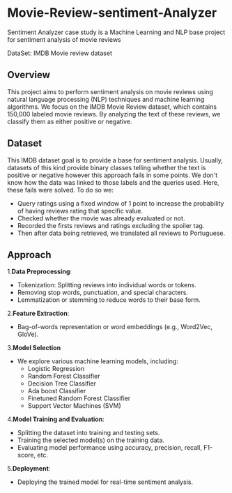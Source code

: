 # Movie-Review-sentiment-Analyzer
Sentiment Analyzer case study is a Machine Learning and NLP base project for sentiment analysis of movie reviews

DataSet: IMDB Movie review dataset
## Overview
This project aims to perform sentiment analysis on movie reviews using natural language processing (NLP) techniques and machine learning algorithms. We focus on the IMDB Movie Review dataset, which contains 150,000 labeled movie reviews. By analyzing the text of these reviews, we classify them as either positive or negative.
## Dataset
This IMDB dataset goal is to provide a base for sentiment analysis. Usually, datasets of this kind provide binary classes telling whether the text is positive or negative however this approach fails in some points. We don't know how the data was linked to those labels and the queries used. Here, these fails were solved. To do so we:

- Query ratings using a fixed window of 1 point to increase the probability of having reviews rating that specific value.
- Checked whether the movie was already evaluated or not.
- Recorded the firsts reviews and ratings excluding the spoiler tag.
- Then after data being retrieved, we translated all reviews to Portuguese.

## Approach
1.**Data Preprocessing**:
  - Tokenization: Splitting reviews into individual words or tokens.
  - Removing stop words, punctuation, and special characters.
  - Lemmatization or stemming to reduce words to their base form.

2.**Feature Extraction**:
  - Bag-of-words representation or word embeddings (e.g., Word2Vec, GloVe).

3.**Model Selection**
  - We explore various machine learning models, including:
     -  Logistic Regression
     -  Random Forest Classifier
     -  Decision Tree Classifier
     -  Ada boost Classifier
     -  Finetuned Random Forest Classifier
     -  Support Vector Machines (SVM)
  
4.**Model Training and Evaluation**:
  - Splitting the dataset into training and testing sets.
  - Training the selected model(s) on the training data.
  - Evaluating model performance using accuracy, precision, recall, F1-score, etc.

5.**Deployment**:
  - Deploying the trained model for real-time sentiment analysis.
    
